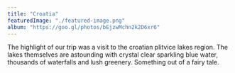 ```yaml
---
title: "Croatia"
featuredImage: "./featured-image.png"
album: "https://goo.gl/photos/bEjzwMchn2k2D6xr6"
---
```

The highlight of our trip was a visit to the croatian plitvice lakes region. The lakes themselves are astounding
with crystal clear sparkling blue water, thousands of waterfalls and lush greenery. Something out of a fairy tale.
